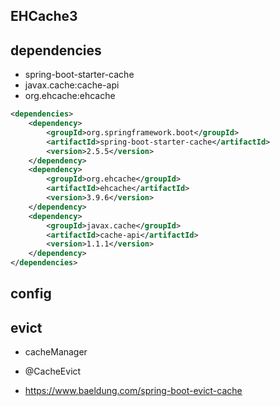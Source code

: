## EHCache3

## dependencies

- spring-boot-starter-cache
- javax.cache:cache-api
- org.ehcache:ehcache

```xml
<dependencies>
    <dependency>
        <groupId>org.springframework.boot</groupId>
        <artifactId>spring-boot-starter-cache</artifactId>
        <version>2.5.5</version>
    </dependency>
    <dependency>
        <groupId>org.ehcache</groupId>
        <artifactId>ehcache</artifactId>
        <version>3.9.6</version>
    </dependency>
    <dependency>
        <groupId>javax.cache</groupId>
        <artifactId>cache-api</artifactId>
        <version>1.1.1</version>
    </dependency>
</dependencies>
```

## config


## evict

- cacheManager
- @CacheEvict  


- https://www.baeldung.com/spring-boot-evict-cache